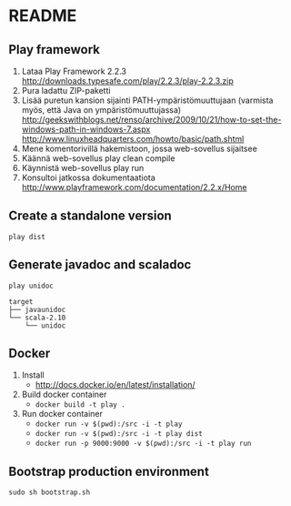 # README

## Play framework

1. Lataa Play Framework 2.2.3
        http://downloads.typesafe.com/play/2.2.3/play-2.2.3.zip
2. Pura ladattu ZIP-paketti
3. Lisää puretun kansion sijainti PATH-ympäristömuuttujaan (varmista myös, että Java on ympäristömuuttujassa)
        http://geekswithblogs.net/renso/archive/2009/10/21/how-to-set-the-windows-path-in-windows-7.aspx
        http://www.linuxheadquarters.com/howto/basic/path.shtml
4. Mene komentorivillä hakemistoon, jossa web-sovellus sijaitsee
5. Käännä web-sovellus
        play clean compile
6. Käynnistä web-sovellus
        play run
7. Konsultoi jatkossa dokumentaatiota http://www.playframework.com/documentation/2.2.x/Home

## Create a standalone version

`play dist`

## Generate javadoc and scaladoc

`play unidoc`

    target
    ├── javaunidoc
    └── scala-2.10
        └── unidoc

## Docker

1. Install
   - http://docs.docker.io/en/latest/installation/
1. Build docker container
   - `docker build -t play .`
2. Run docker container
   - `docker run -v $(pwd):/src -i -t play`
   - `docker run -v $(pwd):/src -i -t play dist`
   - `docker run -p 9000:9000 -v $(pwd):/src -i -t play run`

## Bootstrap production environment

`sudo sh bootstrap.sh`
